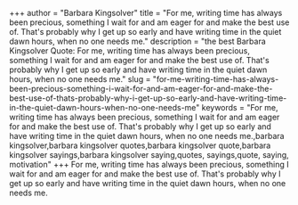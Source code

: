 +++
author = "Barbara Kingsolver"
title = "For me, writing time has always been precious, something I wait for and am eager for and make the best use of. That's probably why I get up so early and have writing time in the quiet dawn hours, when no one needs me."
description = "the best Barbara Kingsolver Quote: For me, writing time has always been precious, something I wait for and am eager for and make the best use of. That's probably why I get up so early and have writing time in the quiet dawn hours, when no one needs me."
slug = "for-me-writing-time-has-always-been-precious-something-i-wait-for-and-am-eager-for-and-make-the-best-use-of-thats-probably-why-i-get-up-so-early-and-have-writing-time-in-the-quiet-dawn-hours-when-no-one-needs-me"
keywords = "For me, writing time has always been precious, something I wait for and am eager for and make the best use of. That's probably why I get up so early and have writing time in the quiet dawn hours, when no one needs me.,barbara kingsolver,barbara kingsolver quotes,barbara kingsolver quote,barbara kingsolver sayings,barbara kingsolver saying,quotes, sayings,quote, saying, motivation"
+++
For me, writing time has always been precious, something I wait for and am eager for and make the best use of. That's probably why I get up so early and have writing time in the quiet dawn hours, when no one needs me.
